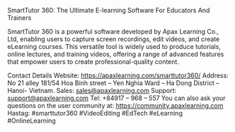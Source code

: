 SmartTutor 360: The Ultimate E-learning Software 
For Educators And Trainers

SmartTutor 360 is a powerful software developed by Apax Learning Co., Ltd, enabling users to capture screen recordings, edit videos, and create eLearning courses. This versatile tool is widely used to produce tutorials, online lectures, and training videos, offering a range of advanced features that empower users to create professional-quality content.

Contact Details
Website: https://apaxlearning.com/smarttutor360/
Address: No 21 alley 181/54 Hoa Binh street – Yen Nghia Ward – Ha Dong District – Hanoi- Vietnam.
Sales: sales@apaxlearning.com
Support: support@apaxlearning.com
Tel:  +84917 – 968 – 557
You can also ask your questions on the user community at:
https://community.apaxlearning.com
Hastag: #smarttutor360 #VideoEditing #EdTech #eLearning #OnlineLearning
